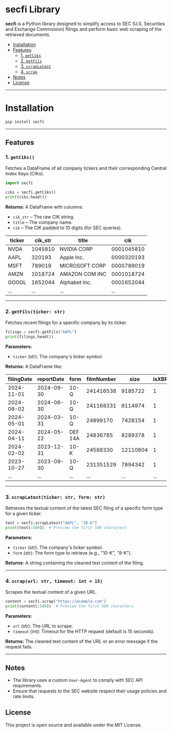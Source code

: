 # **secfi Library**
**secfi** is a Python library designed to simplify access to SEC (U.S. Securities and Exchange Commission) filings and perform basic web scraping of the retrieved documents.

- [Installation](#installation)
- [Features](#features)
  - [1. `getCiks`](#1-getciks)
  - [2. `getFils`](#2-getfils)
  - [3. `scrapLatest`](#3-scraplatest)
  - [4. `scrap`](#4-scrap)
- [Notes](#notes)
- [License](#license)

---




# Installation

```bash
pip install secfi
```
---



## Features

### <a name="1-getciks"></a>1. `getCiks()`
Fetches a DataFrame of all company tickers and their corresponding Central Index Keys (CIKs).

```python
import secfi

ciks = secfi.getCiks()
print(ciks.head())
```

**Returns:**
A DataFrame with columns:
- `cik_str` – The raw CIK string.
- `title` – The company name.
- `cik` – The CIK padded to 10 digits (for SEC queries).

| ticker | cik_str  | title                        | cik        |
|--------|----------|------------------------------|------------|
| NVDA   | 1045810  | NVIDIA CORP                 | 0001045810 |
| AAPL   | 320193   | Apple Inc.                  | 0000320193 |
| MSFT   | 789019   | MICROSOFT CORP              | 0000789019 |
| AMZN   | 1018724  | AMAZON COM INC              | 0001018724 |
| GOOGL  | 1652044  | Alphabet Inc.               | 0001652044 |
| ...    | ...      | ...                          | ...        |





---

### <a name="2-getfils"></a>2. `getFils(ticker: str)`
Fetches recent filings for a specific company by its ticker.

```python
filings = secfi.getFils("AAPL")
print(filings.head())
```

**Parameters:**
- `ticker` (str): The company's ticker symbol.

**Returns:**
A DataFrame like:

| filingDate | reportDate | form    | filmNumber | size    | isXBRL | url                                           |
|------------|------------|---------|------------|---------|--------|-----------------------------------------------|
| 2024-11-01 | 2024-09-30 | 10-Q    | 241416538  | 9185722 | 1      | sec.gov/Archives/edgar/data/0001018724-24-000161... |
| 2024-08-02 | 2024-06-30 | 10-Q    | 241168331  | 8114974 | 1      | sec.gov/Archives/edgar/data/0001018724-24-000130... |
| 2024-05-01 | 2024-03-31 | 10-Q    | 24899170   | 7428154 | 1      | sec.gov/Archives/edgar/data/0001018724-24-000083... |
| 2024-04-11 | 2024-05-22 | DEF 14A | 24836785   | 8289378 | 1      | sec.gov/Archives/edgar/data/0001104659-24-045910... |
| 2024-02-02 | 2023-12-31 | 10-K    | 24588330   | 12110804| 1      | sec.gov/Archives/edgar/data/0001018724-24-000008... |
| 2023-10-27 | 2023-09-30 | 10-Q    | 231351529  | 7894342 | 1      | sec.gov/Archives/edgar/data/0001018724-23-000018... |
| ...        | ...        | ...     | ...        | ...     | ...    | ...                                           |





---

### <a name="3-scraplatest"></a>3. `scrapLatest(ticker: str, form: str)`
Retrieves the textual content of the latest SEC filing of a specific form type for a given ticker.

```python
text = secfi.scrapLatest("AAPL", "10-K")
print(text[:500])  # Preview the first 500 characters
```

**Parameters:**
- `ticker` (str): The company's ticker symbol.
- `form` (str): The form type to retrieve (e.g., "10-K", "8-K").

**Returns:**
A string containing the cleaned text content of the filing.

---




### <a name="3-scrap"></a>4. `scrap(url: str, timeout: int = 15)`
Scrapes the textual content of a given URL.

```python
content = secfi.scrap("https://example.com")
print(content[:500])  # Preview the first 500 characters
```

**Parameters:**
- `url` (str): The URL to scrape.
- `timeout` (int): Timeout for the HTTP request (default is 15 seconds).

**Returns:**
The cleaned text content of the URL or an error message if the request fails.






---

## Notes
- The library uses a custom `User-Agent` to comply with SEC API requirements.
- Ensure that requests to the SEC website respect their usage policies and rate limits.

## License
This project is open source and available under the MIT License.




